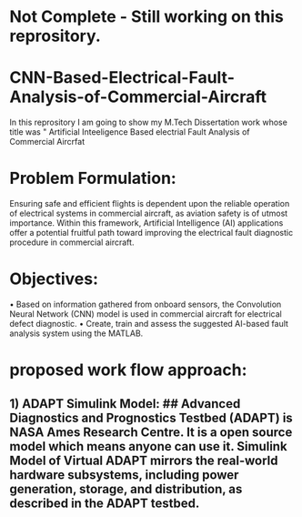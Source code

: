 # Not Complete - Still working on this reprository. 
# CNN-Based-Electrical-Fault-Analysis-of-Commercial-Aircraft
In this reprository I am going to show my M.Tech Dissertation work whose title was " Artificial Inteeligence Based electrial Fault Analysis of Commercial Aircrfat
# Problem Formulation:
Ensuring safe and efficient flights is dependent upon the reliable operation of electrical systems in commercial aircraft, as aviation safety is of utmost importance. Within this framework, Artificial Intelligence (AI) applications offer a potential fruitful path toward improving the electrical fault diagnostic procedure in commercial aircraft.
# Objectives:
•	Based on information gathered from onboard sensors, the Convolution Neural Network (CNN) model is used in commercial aircraft for electrical defect diagnostic.
•	Create, train and assess the suggested AI-based fault analysis system using the MATLAB.
# proposed work flow approach:
## 1) ADAPT Simulink Model: ## Advanced Diagnostics and Prognostics Testbed (ADAPT) is NASA Ames Research Centre. It is a open source model which means anyone can use it. Simulink Model of Virtual ADAPT mirrors the real-world hardware subsystems, including power generation, storage, and distribution, as described in the ADAPT testbed. 


